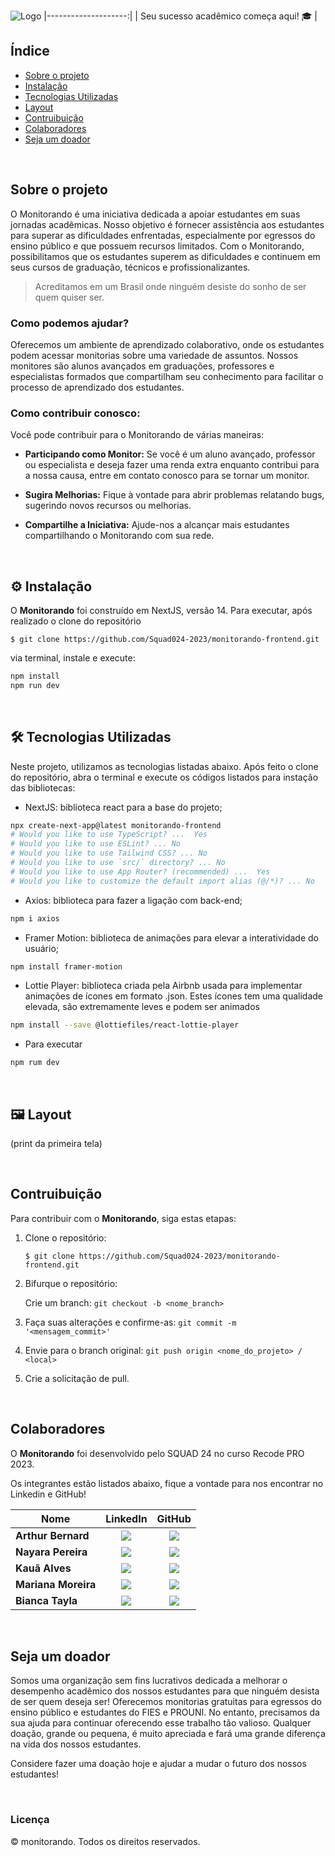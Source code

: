 ![Logo](https://private-user-images.githubusercontent.com/142227461/284445758-82e728e1-2823-4830-96d1-19a1992804b0.png?jwt=eyJhbGciOiJIUzI1NiIsInR5cCI6IkpXVCJ9.eyJpc3MiOiJnaXRodWIuY29tIiwiYXVkIjoicmF3LmdpdGh1YnVzZXJjb250ZW50LmNvbSIsImtleSI6ImtleTUiLCJleHAiOjE3MDU3ODc3MjcsIm5iZiI6MTcwNTc4NzQyNywicGF0aCI6Ii8xNDIyMjc0NjEvMjg0NDQ1NzU4LTgyZTcyOGUxLTI4MjMtNDgzMC05NmQxLTE5YTE5OTI4MDRiMC5wbmc_WC1BbXotQWxnb3JpdGhtPUFXUzQtSE1BQy1TSEEyNTYmWC1BbXotQ3JlZGVudGlhbD1BS0lBVkNPRFlMU0E1M1BRSzRaQSUyRjIwMjQwMTIwJTJGdXMtZWFzdC0xJTJGczMlMkZhd3M0X3JlcXVlc3QmWC1BbXotRGF0ZT0yMDI0MDEyMFQyMTUwMjdaJlgtQW16LUV4cGlyZXM9MzAwJlgtQW16LVNpZ25hdHVyZT1lM2NiNmFmZTljM2VmZjU4NmZhMTBiNzA2MTZmNmFjMDljOGUzNTUwMmMwMmFhYTVlNThjYmYyYzM4YThhZDhjJlgtQW16LVNpZ25lZEhlYWRlcnM9aG9zdCZhY3Rvcl9pZD0wJmtleV9pZD0wJnJlcG9faWQ9MCJ9.YS84v-4UuUMSCgdSOFrxS4oblYQ3kPvXJ-vdv3MtIJA)
|--------------------:|
| Seu sucesso acadêmico começa aqui! 🎓 |

## Índice
- <a href="#sobre-o-projeto"> Sobre o projeto </a>
- <a href="#⚙️-instalação"> Instalação </a>
- <a href="#🛠️-tecnologias-utilizadas"> Tecnologias Utilizadas </a>
- <a href="#🖼️-layout"> Layout </a>
- <a href="#contruibuição"> Contruibuição </a>
- <a href="#colaboradores"> Colaboradores </a>
- <a href="#-Seja-um-doador"> Seja um doador </a>

<br>

## Sobre o projeto
O Monitorando é uma iniciativa dedicada a apoiar estudantes em suas jornadas acadêmicas. Nosso objetivo é fornecer assistência aos estudantes para superar as dificuldades enfrentadas, especialmente por egressos do ensino público e que possuem recursos limitados. Com o Monitorando, possibilitamos que os estudantes superem as dificuldades e continuem em seus cursos de graduação, técnicos e profissionalizantes.


>  Acreditamos em um Brasil onde ninguém desiste do sonho de ser quem quiser ser.


### Como podemos ajudar?

Oferecemos um ambiente de aprendizado colaborativo, onde os estudantes podem acessar monitorias sobre uma variedade de assuntos. Nossos monitores são alunos avançados em graduações, professores e especialistas formados que compartilham seu conhecimento para facilitar o processo de aprendizado dos estudantes.


### Como contribuir conosco:

Você pode contribuir para o Monitorando de várias maneiras:

* **Participando como Monitor:** Se você é um aluno avançado, professor ou especialista e deseja fazer uma renda extra enquanto contribui para a nossa causa, entre em contato conosco para se tornar um monitor.

* **Sugira Melhorias:** Fique à vontade para abrir problemas relatando bugs, sugerindo novos recursos ou melhorias.

* **Compartilhe a Iniciativa:** Ajude-nos a alcançar mais estudantes compartilhando o Monitorando com sua rede.

<br>

## ⚙️ Instalação

O **Monitorando** foi construído em NextJS, versão 14. Para executar, após realizado o clone do repositório

    $ git clone https://github.com/Squad024-2023/monitorando-frontend.git

via terminal, instale e execute:
```bash
npm install
npm run dev
```

<br>

## 🛠️ Tecnologias Utilizadas

Neste projeto, utilizamos as tecnologias listadas abaixo. Após feito o clone do repositório, abra o terminal e execute os códigos listados para instação das bibliotecas:


* NextJS: biblioteca react para a base do projeto;

```sh
npx create-next-app@latest monitorando-frontend
# Would you like to use TypeScript? ...  Yes
# Would you like to use ESLint? ... No 
# Would you like to use Tailwind CSS? ... No 
# Would you like to use `src/` directory? ... No 
# Would you like to use App Router? (recommended) ...  Yes
# Would you like to customize the default import alias (@/*)? ... No 
  ```

* Axios: biblioteca para fazer a ligação com back-end;
```sh
npm i axios
  ```

* Framer Motion: biblioteca de animações para elevar a interatividade do usuário;
```sh
npm install framer-motion
  ```

* Lottie Player: biblioteca criada pela Airbnb usada para implementar animações de ícones em formato .json. Estes ícones tem uma qualidade elevada, são extremamente leves e podem ser animados
```sh
npm install --save @lottiefiles/react-lottie-player
  ```

* Para executar
```sh
npm rum dev
  ```


<br>

## 🖼️ Layout

(print da primeira tela)

<br>



## Contruibuição

Para contribuir com o **Monitorando**, siga estas etapas:

1. Clone o repositório:

    `$ git clone https://github.com/Squad024-2023/monitorando-frontend.git`
    
2. Bifurque o repositório:

    Crie um branch: `git checkout -b <nome_branch>`

3. Faça suas alterações e confirme-as: 
`git commit -m '<mensagem_commit>'`
    
4. Envie para o branch original: 
`git push origin <nome_do_projeto> / <local>`

5. Crie a solicitação de pull.


<br>

## Colaboradores

O **Monitorando** foi desenvolvido pelo SQUAD 24 no curso Recode PRO 2023.

Os integrantes estão listados abaixo, fique a vontade para nos encontrar no Linkedin e GitHub!

<p>


| Nome | LinkedIn | GitHub |
|------|:--------:|:------:|
| **Arthur Bernard** | <a href="https://www.linkedin.com/in/ber-arthur/" ><img src="https://img.icons8.com/color/38/000000/linkedin.png"/></a>| <a href="https://github.com/Daedaluzz"><img src="https://img.icons8.com/ios-glyphs/38/000000/github.png"/></a> |
| **Nayara Pereira** | <a href="https://www.linkedin.com/in/nayarabpereira/"><img src="https://img.icons8.com/color/38/000000/linkedin.png"/></a> | <a href="https://github.com/nxyara"><img src="https://img.icons8.com/ios-glyphs/38/000000/github.png"/></a> |
| **Kauã Alves** |<a href="https://www.linkedin.com/in/kaua-amelo96/" ><img src="https://img.icons8.com/color/38/000000/linkedin.png"/></a>| <a href="https://github.com/kauaamelo"><img src="https://img.icons8.com/ios-glyphs/38/000000/github.png"/></a> | 
| **Mariana Moreira** | <a href="https://www.linkedin.com/in/mariana-moreira-santos-39417828a/" ><img src="https://img.icons8.com/color/38/000000/linkedin.png"/></a>| <a href="https://github.com/mari-moreira"><img src="https://img.icons8.com/ios-glyphs/38/000000/github.png"/></a> |
| **Bianca Tayla** | <a href="https://www.linkedin.com/in/bianca-t-7b5972255/" ><img src="https://img.icons8.com/color/38/000000/linkedin.png"/></a>| <a href="https://github.com/Y777-CoderTech"><img src="https://img.icons8.com/ios-glyphs/38/000000/github.png"/></a> |

<br> 

## Seja um doador

Somos uma organização sem fins lucrativos dedicada a melhorar o desempenho acadêmico dos nossos estudantes para que ninguém desista de ser quem deseja ser! Oferecemos monitorias gratuitas para egressos do ensino público e estudantes do FIES e PROUNI. No entanto, precisamos da sua ajuda para continuar oferecendo esse trabalho tão valioso. Qualquer doação, grande ou pequena, é muito apreciada e fará uma grande diferença na vida dos nossos estudantes. 

Considere fazer uma doação hoje e ajudar a mudar o futuro dos nossos estudantes!

<br>

### Licença 

© monitorando. Todos os direitos reservados.